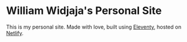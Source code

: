# William Widjaja's Personal Site

This is my personal site. Made with love, built using [Eleventy](https://www.11ty.dev/), hosted on [Netlify](https://www.netlify.com/).
